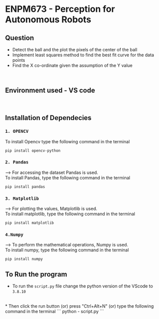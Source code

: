 # ENPM673 - Perception for Autonomous Robots

## Question 
* Detect the ball and the plot the pixels of the center of the ball 
* Implement least squares method to find the best fit curve for the data points
* Find the X co-ordinate given the assumption of the Y value


<br />

## Environment used - VS code

<br />

## Installation of Dependecies

### `1. OPENCV `

To install Opencv type the following command in the terminal

```
pip install opencv-python
```

### `2. Pandas `
--> For accessing the dataset Pandas is used. 
<br />To install Pandas, type the following command in the terminal

```
pip install pandas
```

### `3. Matplotlib`
--> For plotting the values, Matplotlib is used. 
<br />To install matplotlib, type the following command in the terminal


```
pip install matplotlib
```

### `4.Numpy`

--> To perform the mathematical operations, Numpy is used. 
<br />To install numpy, type the following command in the terminal

```
pip install numpy
```

## To Run the program


* To run the `script.py` file change the python version of the VScode to `3.8.10` 
<br />
* Then click the run button (or) press "Ctrl+Alt+N" (or) type the following command in the terminal
```
python - script.py
```
